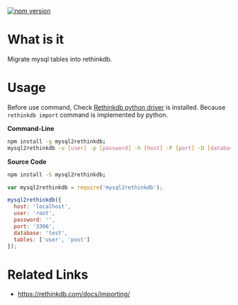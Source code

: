 [![npm version](https://badge.fury.io/js/mysql2rethinkdb.svg)](https://badge.fury.io/js/mysql2rethinkdb)

# What is it

Migrate mysql tables into rethinkdb.

# Usage

Before use command, Check [Rethinkdb python driver](http://www.rethinkdb.com/docs/install-drivers/python/) is installed. Because `rethinkdb import` command is implemented by python.

__Command-Line__

```bash
npm install -g mysql2rethinkdb;
mysql2rethinkdb -u [user] -p [password] -h [host] -P [port] -D [database] -t [tables]
```

__Source Code__

```bash
npm install -S mysql2rethinkdb;
```

```js
var mysql2rethinkdb = require('mysql2rethinkdb');

mysql2rethinkdb({
  host: 'localhost',
  user: 'root',
  password: '',
  port: '3306',
  database: 'test',
  tables: ['user', 'post']
});
```

# Related Links

- https://rethinkdb.com/docs/importing/
